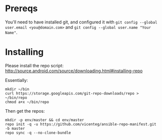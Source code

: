 Prereqs
====

You'll need to have installed git, and configured it with `git config --global user.email <you@domain.com>` and `git config --global user.name "Your Name"`.


Installing
====

Please install the repo script: http://source.android.com/source/downloading.html#installing-repo

Essentially:

```
mkdir ~/bin
curl https://storage.googleapis.com/git-repo-downloads/repo > ~/bin/repo
chmod a+x ~/bin/repo
```

Then get the repos:

```
mkdir -p env/master && cd env/master
repo init -q -u https://github.com/vicenteg/ansible-repo-manifest.git -b master
repo sync -q --no-clone-bundle
```
